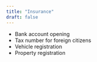 ```yaml
---
title: "Insurance"
draft: false
---
```


- Bank account opening
- Tax number for foreign citizens
- Vehicle registration
- Property registration

